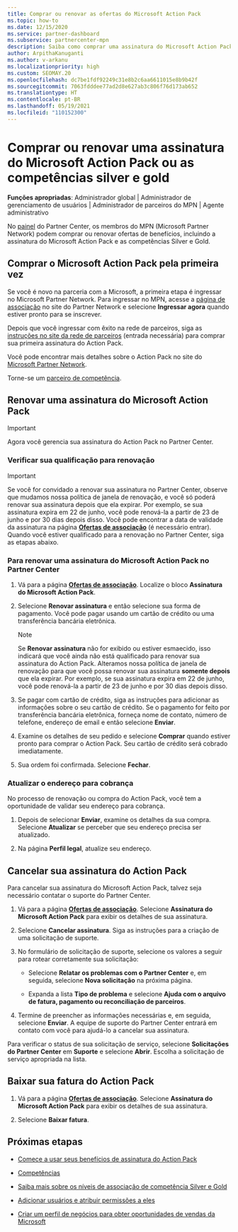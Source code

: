 ```yaml
---
title: Comprar ou renovar as ofertas do Microsoft Action Pack
ms.topic: how-to
ms.date: 12/15/2020
ms.service: partner-dashboard
ms.subservice: partnercenter-mpn
description: Saiba como comprar uma assinatura do Microsoft Action Pack e começar a usar os benefícios dele. Além disso, saiba como renovar, cancelar, exibir sua fatura e muito mais.
author: ArpithaKanuganti
ms.author: v-arkanu
ms.localizationpriority: high
ms.custom: SEOMAY.20
ms.openlocfilehash: dc7be1fdf92249c31e8b2c6aa6611015e8b9b42f
ms.sourcegitcommit: 7063fdddee77ad2d8e627ab3c806f76d173ab652
ms.translationtype: HT
ms.contentlocale: pt-BR
ms.lasthandoff: 05/19/2021
ms.locfileid: "110152300"
---
```

# <a name="buy-or-renew-a-microsoft-action-pack-subscription-or-silver-and-gold-competencies"></a>Comprar ou renovar uma assinatura do Microsoft Action Pack ou as competências silver e gold


**Funções apropriadas**: Administrador global | Administrador de gerenciamento de usuários | Administrador de parceiros do MPN | Agente administrativo


No [painel](https://partner.microsoft.com/dashboard) do Partner Center, os membros do MPN (Microsoft Partner Network) podem comprar ou renovar ofertas de benefícios, incluindo a assinatura do Microsoft Action Pack e as competências Silver e Gold.

## <a name="buy-microsoft-action-pack-for-the-first-time"></a>Comprar o Microsoft Action Pack pela primeira vez

Se você é novo na parceria com a Microsoft, a primeira etapa é ingressar no Microsoft Partner Network. Para ingressar no MPN, acesse a [página de associação](https://partner.microsoft.com/membership) no site do Partner Network e selecione **Ingressar agora** quando estiver pronto para se inscrever.

Depois que você ingressar com êxito na rede de parceiros, siga as [instruções no site da rede de parceiros](https://partner.microsoft.com/membership/action-pack) (entrada necessária) para comprar sua primeira assinatura do Action Pack. 

Você pode encontrar mais detalhes sobre o Action Pack no site do [Microsoft Partner Network](https://partner.microsoft.com/membership/internal-use-software#simple-tab-content-3).

Torne-se um [parceiro de competência](https://partner.microsoft.com/membership/competencies). 

## <a name="renew-a-microsoft-action-pack-subscription"></a>Renovar uma assinatura do Microsoft Action Pack

>[!IMPORTANT]
>Agora você gerencia sua assinatura do Action Pack no Partner Center.

### <a name="check-your-renewal-eligibility"></a>Verificar sua qualificação para renovação

>[!IMPORTANT]
>Se você for convidado a renovar sua assinatura no Partner Center, observe que mudamos nossa política de janela de renovação, e você só poderá renovar sua assinatura depois que ela expirar. Por exemplo, se sua assinatura expira em 22 de junho, você pode renová-la a partir de 23 de junho e por 30 dias depois disso.
>Você pode encontrar a data de validade da assinatura na página [**Ofertas de associação**](https://partnercenter.microsoft.com/pcv/partnership/offers) (é necessário entrar). Quando você estiver qualificado para a renovação no Partner Center, siga as etapas abaixo.  

### <a name="to-renew-a-microsoft-action-pack-subscription-in-the-partner-center"></a>Para renovar uma assinatura do Microsoft Action Pack no Partner Center

1. Vá para a página [**Ofertas de associação**](https://partnercenter.microsoft.com/pcv/partnership/offers). Localize o bloco **Assinatura do Microsoft Action Pack**.  

2. Selecione **Renovar assinatura** e então selecione sua forma de pagamento. Você pode pagar usando um cartão de crédito ou uma transferência bancária eletrônica.

    >[!NOTE]
    >Se **Renovar assinatura** não for exibido ou estiver esmaecido, isso indicará que você ainda não está qualificado para renovar sua assinatura do Action Pack. Alteramos nossa política de janela de renovação para que você possa renovar sua assinatura **somente depois** que ela expirar. Por exemplo, se sua assinatura expira em 22 de junho, você pode renová-la a partir de 23 de junho e por 30 dias depois disso.  

3. Se pagar com cartão de crédito, siga as instruções para adicionar as informações sobre o seu cartão de crédito. Se o pagamento for feito por transferência bancária eletrônica, forneça nome de contato, número de telefone, endereço de email e então selecione **Enviar**.

4. Examine os detalhes de seu pedido e selecione **Comprar** quando estiver pronto para comprar o Action Pack. Seu cartão de crédito será cobrado imediatamente.

5. Sua ordem foi confirmada. Selecione **Fechar**.

### <a name="update-your-bill-to-address"></a>Atualizar o endereço para cobrança

No processo de renovação ou compra do Action Pack, você tem a oportunidade de validar seu endereço para cobrança.

 1. Depois de selecionar **Enviar**, examine os detalhes da sua compra. Selecione **Atualizar** se perceber que seu endereço precisa ser atualizado.
  
 1. Na página **Perfil legal**, atualize seu endereço.

## <a name="cancel-your-action-pack-subscription"></a>Cancelar sua assinatura do Action Pack

Para cancelar sua assinatura do Microsoft Action Pack, talvez seja necessário contatar o suporte do Partner Center.

1. Vá para a página [**Ofertas de associação**](https://partnercenter.microsoft.com/pcv/partnership/offers). Selecione **Assinatura do Microsoft Action Pack** para exibir os detalhes de sua assinatura. 

3. Selecione **Cancelar assinatura**. Siga as instruções para a criação de uma solicitação de suporte. 

4. No formulário de solicitação de suporte, selecione os valores a seguir para rotear corretamente sua solicitação:

    -  Selecione **Relatar os problemas com o Partner Center** e, em seguida, selecione **Nova solicitação** na próxima página.

    -  Expanda a lista **Tipo de problema** e selecione **Ajuda com o arquivo de fatura, pagamento ou reconciliação de parceiros**. 

5. Termine de preencher as informações necessárias e, em seguida, selecione **Enviar**. A equipe de suporte do Partner Center entrará em contato com você para ajudá-lo a cancelar sua assinatura.

Para verificar o status de sua solicitação de serviço, selecione **Solicitações do Partner Center** em **Suporte** e selecione **Abrir**. Escolha a solicitação de serviço apropriada na lista.  

## <a name="download-your-action-pack-invoice"></a>Baixar sua fatura do Action Pack

1. Vá para a página [**Ofertas de associação**](https://partnercenter.microsoft.com/pcv/partnership/offers). Selecione **Assinatura do Microsoft Action Pack** para exibir os detalhes de sua assinatura. 

3. Selecione **Baixar fatura**.
 
## <a name="next-steps"></a>Próximas etapas

-   [Comece a usar seus benefícios de assinatura do Action Pack](manage-your-partner-network-benefits.md)

-   [Competências](learn-about-competencies.md)

-   [Saiba mais sobre os níveis de associação de competência Silver e Gold](https://partner.microsoft.com/membership/internal-use-software#simple-tab-content-2)

-   [Adicionar usuários e atribuir permissões a eles](create-user-accounts-and-set-permissions.md)

-   [Criar um perfil de negócios para obter oportunidades de vendas da Microsoft](create-a-marketing-profile.md)
